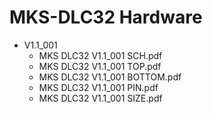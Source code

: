 # MKS-DLC32 Hardware
- V1.1_001
  - MKS DLC32 V1.1_001 SCH.pdf
  - MKS DLC32 V1.1_001 TOP.pdf
  - MKS DLC32 V1.1_001 BOTTOM.pdf
  - MKS DLC32 V1.1_001 PIN.pdf
  - MKS DLC32 V1.1_001 SIZE.pdf
